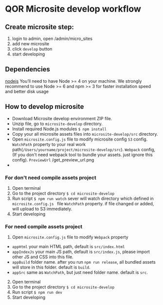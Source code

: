 # QOR Microsite develop workflow

## Create microsite step: 
1. login to admin, open /admin/micro_sites
2. add new microsite
3. click `develop` button
4. start developing

## Dependencies
[nodejs](https://nodejs.org/en/)
You’ll need to have Node >= 4 on your machine.
We strongly recommend to use Node >= 6 and npm >= 3 for faster installation speed and better disk usage

## How to develop microsite
- Download Microsite develop environment ZIP file.
- Unzip file, go to `microsite-develop` directory.
- Install required Node.js modules
`$ npm install`
- Copy your all microsite assets files into `microsite-develop/src` directory.
- Open `microsite.config.js` file to modify microsite config
`S3` config.
`WatchPath` property to your real work path(`/Users/yourname/project/microsite-develop/src`).
`Webpack` config,(If you don't need webpack tool to bundle your assets. just ignore this config).
`PreviewUrl` 
/get_preview_url.png
- 


### For don't need compile assets project
1. Open terminal
2. Go to the project directory
`$ cd microsite-develop`
3. Run script
`$ npm run watch`
sever will watch directory which defined in `microsite.config.js ` file `WatchPath` property. if file changed or added, will upload to S3 immediately.
4. Start developing

### For need compile assets project
1. Open `microsite.config.js` file to modify `Webpack` property
 - `appHtml` your main HTML path, default is `src/index.html` 
 - `appIndexJs` your main JS path, default is `src/index.js`, please import other JS and CSS into this file.
 - `appBuild` folder name. after you run `npm run release`, all bundled assets will store in this folder. default is `build`.
 - `appSrc` same as `WatchPath`, but just need folder name. default is `src`.
2. Open terminal
3. Go to the project directory
`$ cd microsite-develop`
4. Run script
`$ npm run dev`
5. Start developing


